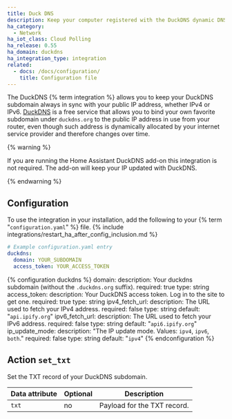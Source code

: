 ```yaml
---
title: Duck DNS
description: Keep your computer registered with the DuckDNS dynamic DNS.
ha_category:
  - Network
ha_iot_class: Cloud Polling
ha_release: 0.55
ha_domain: duckdns
ha_integration_type: integration
related:
  - docs: /docs/configuration/
    title: Configuration file
---
```


The DuckDNS {% term integration %} allows you to keep your DuckDNS subdomain always in sync with your public IP address, whether IPv4 or IPv6. [DuckDNS](https://www.duckdns.org) is a free service that allows you to bind your own favorite subdomain under `duckdns.org` to the public IP address in use from your router, even though such address is dynamically allocated by your internet service provider and therefore changes over time.

{% warning %}

If you are running the Home Assistant DuckDNS add-on this integration is not required. The add-on will keep your IP updated with DuckDNS.

{% endwarning %}

## Configuration

To use the integration in your installation, add the following to your {% term "`configuration.yaml`" %} file.
{% include integrations/restart_ha_after_config_inclusion.md %}

```yaml
# Example configuration.yaml entry
duckdns:
  domain: YOUR_SUBDOMAIN
  access_token: YOUR_ACCESS_TOKEN
```

{% configuration duckdns %}
  domain:
    description: Your duckdns subdomain (without the `.duckdns.org` suffix).
    required: true
    type: string
  access_token:
    description: Your DuckDNS access token. Log in to the site to get one.
    required: true
    type: string
  ipv4_fetch_url:
    description: The URL used to fetch your IPv4 address.
    required: false
    type: string
    default: "`api.ipify.org`"
  ipv6_fetch_url:
    description: The URL used to fetch your IPv6 address.
    required: false
    type: string
    default: "`api6.ipify.org`"
  ip_update_mode:
    description: "The IP update mode. Values: `ipv4`, `ipv6`, `both`."
    required: false
    type: string
    default: "`ipv4`"
{% endconfiguration %}

## Action `set_txt`

Set the TXT record of your DuckDNS subdomain.

| Data attribute | Optional | Description                 |
| ---------------------- | -------- | --------------------------- |
| `txt`                  | no       | Payload for the TXT record. |
